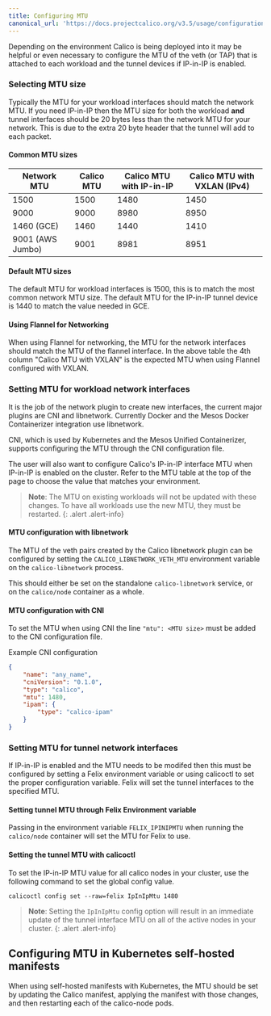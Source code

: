 ```yaml
---
title: Configuring MTU
canonical_url: 'https://docs.projectcalico.org/v3.5/usage/configuration/mtu'
---
```


Depending on the environment Calico is being deployed into it may be
helpful or even necessary to configure the MTU of the veth (or TAP) that is
attached to each workload and the tunnel devices if IP-in-IP is enabled.

### Selecting MTU size

Typically the MTU for your workload interfaces should match the network MTU.
If you need IP-in-IP then the MTU size for both the workload **and** tunnel
interfaces should be 20 bytes less than the network MTU for your network.
This is due to the extra 20 byte header that the tunnel will add to each
packet.

#### Common MTU sizes

| Network MTU | Calico MTU | Calico MTU with IP-in-IP | Calico MTU with VXLAN (IPv4) |
|-------------|------------|--------------------------|------------------------------|
| 1500 | 1500 | 1480 | 1450 |
| 9000 | 9000 | 8980 | 8950 |
| 1460 (GCE) | 1460 | 1440 | 1410 |
| 9001 (AWS Jumbo) | 9001 | 8981 | 8951 |

#### Default MTU sizes

The default MTU for workload interfaces is 1500, this is to match the most
common network MTU size.  The default MTU for the IP-in-IP tunnel device
is 1440 to match the value needed in GCE.

#### Using Flannel for Networking

When using Flannel for networking, the MTU for the network interfaces
should match the MTU of the flannel interface.  In the above table the 4th
column "Calico MTU with VXLAN" is the expected MTU when using Flannel
configured with VXLAN.

### Setting MTU for workload network interfaces

It is the job of the network plugin to create new interfaces, the current
major plugins are CNI and libnetwork. Currently Docker and the Mesos Docker
Containerizer integration use libnetwork.

CNI, which is used by Kubernetes and the Mesos Unified Containerizer, supports
configuring the MTU through the CNI configuration file.

The user will also want to configure Calico's IP-in-IP interface MTU when
IP-in-IP is enabled on the cluster. Refer to the MTU table at the top of the page
to choose the value that matches your environment.

> **Note**: The MTU on existing workloads will not be updated with these
changes.  To have all workloads use the new MTU, they must be restarted.
{: .alert .alert-info}

#### MTU configuration with libnetwork

The MTU of the veth pairs created by the Calico libnetwork plugin can be configured
by setting the `CALICO_LIBNETWORK_VETH_MTU` environment variable on the `calico-libnetwork`
process.

This should either be set on the standalone `calico-libnetwork` service, or on the
`calico/node` container as a whole.

#### MTU configuration with CNI

To set the MTU when using CNI the line `"mtu": <MTU size>` must be added to
the CNI configuration file.

Example CNI configuration

```json
{
    "name": "any_name",
    "cniVersion": "0.1.0",
    "type": "calico",
    "mtu": 1480,
    "ipam": {
        "type": "calico-ipam"
    }
}
```


### Setting MTU for tunnel network interfaces

If IP-in-IP is enabled and the MTU needs to be modifed then this must be
configured by setting a Felix environment variable or using calicoctl to set
the proper configuration variable.  Felix will set the tunnel interfaces to
the specified MTU.

#### Setting tunnel MTU through Felix Environment variable

Passing in the environment variable `FELIX_IPINIPMTU` when running the
`calico/node` container will set the MTU for Felix to use.

#### Setting the tunnel MTU with calicoctl

To set the IP-in-IP MTU value for all calico nodes in your cluster, use the
following command to set the global config value.

```
calicoctl config set --raw=felix IpInIpMtu 1480
```

> **Note**: Setting the `IpInIpMtu` config option will result in an immediate
> update of the tunnel interface MTU on all of the active nodes in your cluster.
{: .alert .alert-info}


## Configuring MTU in Kubernetes self-hosted manifests

When using self-hosted manifests with Kubernetes, the MTU should be set by
updating the Calico manifest, applying the manifest with those changes, and
then restarting each of the calico-node pods.
